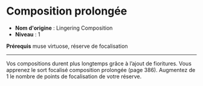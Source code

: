 # Composition prolongée

 * **Nom d'origine** : Lingering Composition
 * **Niveau** : 1


<p><strong>Prérequis</strong> muse virtuose, réserve de focalisation</p>
<hr>
<p>Vos compositions durent plus longtemps grâce à l’ajout de fioritures. Vous apprenez le sort focalisé composition prolongée (page 386). Augmentez de 1 le nombre de points de focalisation de votre réserve.</p>